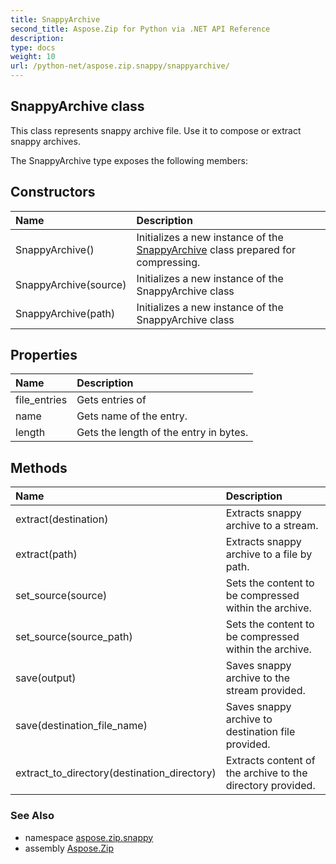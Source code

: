 ```yaml
---
title: SnappyArchive
second_title: Aspose.Zip for Python via .NET API Reference
description: 
type: docs
weight: 10
url: /python-net/aspose.zip.snappy/snappyarchive/
---
```


## SnappyArchive class

This class represents snappy archive file. Use it to compose or extract snappy archives.

The SnappyArchive type exposes the following members:
## Constructors
| Name | Description |
| :- | :- |
|SnappyArchive()|Initializes a new instance of the [SnappyArchive](/zip/python-net/aspose.zip.snappy/snappyarchive/) class prepared for compressing.|
|SnappyArchive(source)|Initializes a new instance of the SnappyArchive class|
|SnappyArchive(path)|Initializes a new instance of the SnappyArchive class|
## Properties
| Name | Description |
| :- | :- |
|file_entries|Gets entries of|
|name|Gets name of the entry.|
|length|Gets the length of the entry in bytes.|
## Methods
| Name | Description |
| :- | :- |
|extract(destination)|Extracts snappy archive to a stream.|
|extract(path)|Extracts snappy archive to a file by path.|
|set_source(source)|Sets the content to be compressed within the archive.|
|set_source(source_path)|Sets the content to be compressed within the archive.|
|save(output)|Saves snappy archive to the stream provided.|
|save(destination_file_name)|Saves snappy archive to destination file provided.|
|extract_to_directory(destination_directory)|Extracts content of the archive to the directory provided.|

### See Also

* namespace [aspose.zip.snappy](/zip/python-net/aspose.zip.snappy/)
* assembly [Aspose.Zip](/zip/python-net/)

